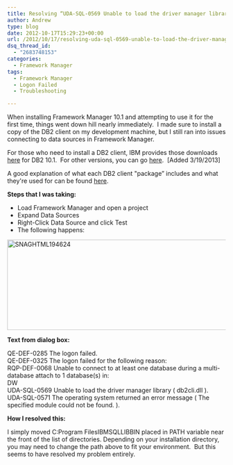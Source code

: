 ```yaml
---
title: Resolving “UDA-SQL-0569 Unable to load the driver manager library ( db2cli.dll )” with Framework Manager 10.1
author: Andrew
type: blog
date: 2012-10-17T15:29:23+00:00
url: /2012/10/17/resolving-uda-sql-0569-unable-to-load-the-driver-manager-library-db2cli-dll-with-framework-manager-10-1/
dsq_thread_id:
  - "2683748153"
categories:
  - Framework Manager
tags:
  - Framework Manager
  - Logon Failed
  - Troubleshooting

---
```

When installing Framework Manager 10.1 and attempting to use it for the first time, things went down hill nearly immediately.  I made sure to install a copy of the DB2 client on my development machine, but I still ran into issues connecting to data sources in Framework Manager.

For those who need to install a DB2 client, IBM provides those downloads [here][1] for DB2 10.1.  For other versions, you can go [here][2].  [Added 3/19/2013]

A good explanation of what each DB2 client "package&#8221; includes and what they're used for can be found [here][3].

**Steps that I was taking:**

  * Load Framework Manager and open a project
  * Expand Data Sources
  * Right-Click Data Source and click Test
  * The following happens:

[<img style="background-image: none; padding-left: 0px; padding-right: 0px; display: inline; padding-top: 0px; border-width: 0px;" title="SNAGHTML194624" alt="SNAGHTML194624" src="http://www.andrewcbancroft.com/wp-content/uploads/2012/10/SNAGHTML194624_thumb.png" width="666" height="208" border="0" />][4]

**Text from dialog box:**

QE-DEF-0285 The logon failed.  
QE-DEF-0325 The logon failed for the following reason:  
RQP-DEF-0068 Unable to connect to at least one database during a multi-database attach to 1 database(s) in:  
DW  
UDA-SQL-0569 Unable to load the driver manager library ( db2cli.dll ).  
UDA-SQL-0571 The operating system returned an error message ( The specified module could not be found. ).

**How I resolved this:**

I simply moved C:Program FilesIBMSQLLIBBIN placed in PATH variable near the front of the list of directories. Depending on your installation directory, you may need to change the path above to fit your environment.  But this seems to have resolved my problem entirely.

 [1]: http://www-01.ibm.com/support/docview.wss?rs=4020&uid=swg21385217
 [2]: http://www-01.ibm.com/support/docview.wss?uid=swg27016878
 [3]: http://www.db2dean.com/Previous/DB2Client.html
 [4]: http://www.andrewcbancroft.com/wp-content/uploads/2012/10/SNAGHTML194624.png